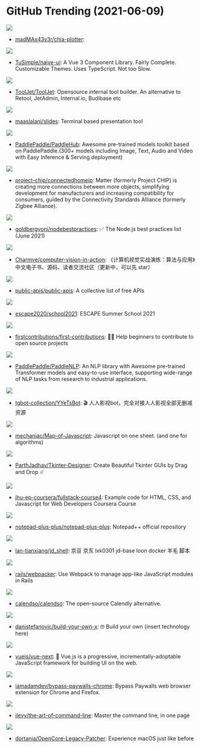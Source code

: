 # GitHub Trending (2021-06-09)

![](https://img.shields.io/badge/C-New%20175-green?style=flat-square&logo=appveyor)
- [madMAx43v3r/chia-plotter](https://github.com/madMAx43v3r/chia-plotter): 

![](https://img.shields.io/badge/TypeScript-New%20825-green?style=flat-square&logo=appveyor)
- [TuSimple/naive-ui](https://github.com/TuSimple/naive-ui): A Vue 3 Component Library. Fairly Complete. Customizable Themes. Uses TypeScript. Not too Slow.

![](https://img.shields.io/badge/JavaScript-New%20321-green?style=flat-square&logo=appveyor)
- [ToolJet/ToolJet](https://github.com/ToolJet/ToolJet): Opensource internal tool builder. An alternative to Retool, JetAdmin, Internal.io, Budibase etc

![](https://img.shields.io/badge/Go-New%20421-green?style=flat-square&logo=appveyor)
- [maaslalani/slides](https://github.com/maaslalani/slides): Terminal based presentation tool

![](https://img.shields.io/badge/Python-New%20228-green?style=flat-square&logo=appveyor)
- [PaddlePaddle/PaddleHub](https://github.com/PaddlePaddle/PaddleHub): Awesome pre-trained models toolkit based on PaddlePaddle.(300+ models including Image, Text, Audio and Video with Easy Inference & Serving deployment)

![](https://img.shields.io/badge/C%2B%2B-New%2036-green?style=flat-square&logo=appveyor)
- [project-chip/connectedhomeip](https://github.com/project-chip/connectedhomeip): Matter (formerly Project CHIP) is creating more connections between more objects, simplifying development for manufacturers and increasing compatibility for consumers, guided by the Connectivity Standards Alliance (formerly Zigbee Alliance).

![](https://img.shields.io/badge/JavaScript-New%2072-green?style=flat-square&logo=appveyor)
- [goldbergyoni/nodebestpractices](https://github.com/goldbergyoni/nodebestpractices): ✅ The Node.js best practices list (June 2021)

![](https://img.shields.io/badge/Jupyter%20Notebook-New%20168-green?style=flat-square&logo=appveyor)
- [Charmve/computer-vision-in-action](https://github.com/Charmve/computer-vision-in-action): 《计算机视觉实战演练：算法与应用》中文电子书、源码、读者交流社区（更新中，可以先 star）

![](https://img.shields.io/badge/Python-New%20789-green?style=flat-square&logo=appveyor)
- [public-apis/public-apis](https://github.com/public-apis/public-apis): A collective list of free APIs

![](https://img.shields.io/badge/Jupyter%20Notebook-New%2047-green?style=flat-square&logo=appveyor)
- [escape2020/school2021](https://github.com/escape2020/school2021): ESCAPE Summer School 2021

![](https://img.shields.io/badge/none-New%20361-green?style=flat-square&logo=appveyor)
- [firstcontributions/first-contributions](https://github.com/firstcontributions/first-contributions): 🚀✨ Help beginners to contribute to open source projects

![](https://img.shields.io/badge/Python-New%20260-green?style=flat-square&logo=appveyor)
- [PaddlePaddle/PaddleNLP](https://github.com/PaddlePaddle/PaddleNLP): An NLP library with Awesome pre-trained Transformer models and easy-to-use interface, supporting wide-range of NLP tasks from research to industrial applications.

![](https://img.shields.io/badge/Python-New%20172-green?style=flat-square&logo=appveyor)
- [tgbot-collection/YYeTsBot](https://github.com/tgbot-collection/YYeTsBot): 🎬 人人影视bot，完全对接人人影视全部无删减资源

![](https://img.shields.io/badge/JavaScript-New%20103-green?style=flat-square&logo=appveyor)
- [mechaniac/Map-of-Javascript](https://github.com/mechaniac/Map-of-Javascript): Javascript on one sheet. (and one for algorithms)

![](https://img.shields.io/badge/Python-New%20320-green?style=flat-square&logo=appveyor)
- [ParthJadhav/Tkinter-Designer](https://github.com/ParthJadhav/Tkinter-Designer): Create Beautiful Tkinter GUIs by Drag and Drop ☄️

![](https://img.shields.io/badge/JavaScript-New%20104-green?style=flat-square&logo=appveyor)
- [jhu-ep-coursera/fullstack-course4](https://github.com/jhu-ep-coursera/fullstack-course4): Example code for HTML, CSS, and Javascript for Web Developers Coursera Course

![](https://img.shields.io/badge/C%2B%2B-New%2073-green?style=flat-square&logo=appveyor)
- [notepad-plus-plus/notepad-plus-plus](https://github.com/notepad-plus-plus/notepad-plus-plus): Notepad++ official repository

![](https://img.shields.io/badge/JavaScript-New%2049-green?style=flat-square&logo=appveyor)
- [lan-tianxiang/jd_shell](https://github.com/lan-tianxiang/jd_shell): 京豆 京东 lxk0301 jd-base loon docker 羊毛 脚本

![](https://img.shields.io/badge/Ruby-New%2010-green?style=flat-square&logo=appveyor)
- [rails/webpacker](https://github.com/rails/webpacker): Use Webpack to manage app-like JavaScript modules in Rails

![](https://img.shields.io/badge/TypeScript-New%2067-green?style=flat-square&logo=appveyor)
- [calendso/calendso](https://github.com/calendso/calendso): The open-source Calendly alternative.

![](https://img.shields.io/badge/none-New%20368-green?style=flat-square&logo=appveyor)
- [danistefanovic/build-your-own-x](https://github.com/danistefanovic/build-your-own-x): 🤓 Build your own (insert technology here)

![](https://img.shields.io/badge/TypeScript-New%2048-green?style=flat-square&logo=appveyor)
- [vuejs/vue-next](https://github.com/vuejs/vue-next): 🖖 Vue.js is a progressive, incrementally-adoptable JavaScript framework for building UI on the web.

![](https://img.shields.io/badge/JavaScript-New%2059-green?style=flat-square&logo=appveyor)
- [iamadamdev/bypass-paywalls-chrome](https://github.com/iamadamdev/bypass-paywalls-chrome): Bypass Paywalls web browser extension for Chrome and Firefox.

![](https://img.shields.io/badge/none-New%20428-green?style=flat-square&logo=appveyor)
- [jlevy/the-art-of-command-line](https://github.com/jlevy/the-art-of-command-line): Master the command line, in one page

![](https://img.shields.io/badge/Python-New%2027-green?style=flat-square&logo=appveyor)
- [dortania/OpenCore-Legacy-Patcher](https://github.com/dortania/OpenCore-Legacy-Patcher): Experience macOS just like before

